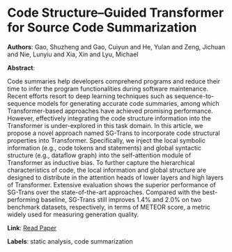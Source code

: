 # Code Structure–Guided Transformer for Source Code Summarization

**Authors**: Gao, Shuzheng and Gao, Cuiyun and He, Yulan and Zeng, Jichuan and Nie, Lunyiu and Xia, Xin and Lyu, Michael

**Abstract**:

Code summaries help developers comprehend programs and reduce their time to infer the program functionalities during software maintenance. Recent efforts resort to deep learning techniques such as sequence-to-sequence models for generating accurate code summaries, among which Transformer-based approaches have achieved promising performance. However, effectively integrating the code structure information into the Transformer is under-explored in this task domain. In this article, we propose a novel approach named SG-Trans to incorporate code structural properties into Transformer. Specifically, we inject the local symbolic information (e.g., code tokens and statements) and global syntactic structure (e.g., dataflow graph) into the self-attention module of Transformer as inductive bias. To further capture the hierarchical characteristics of code, the local information and global structure are designed to distribute in the attention heads of lower layers and high layers of Transformer. Extensive evaluation shows the superior performance of SG-Trans over the state-of-the-art approaches. Compared with the best-performing baseline, SG-Trans still improves 1.4\% and 2.0\% on two benchmark datasets, respectively, in terms of METEOR score, a metric widely used for measuring generation quality.

**Link**: [Read Paper](https://doi.org/10.1145/3522674)

**Labels**: static analysis, code summarization
